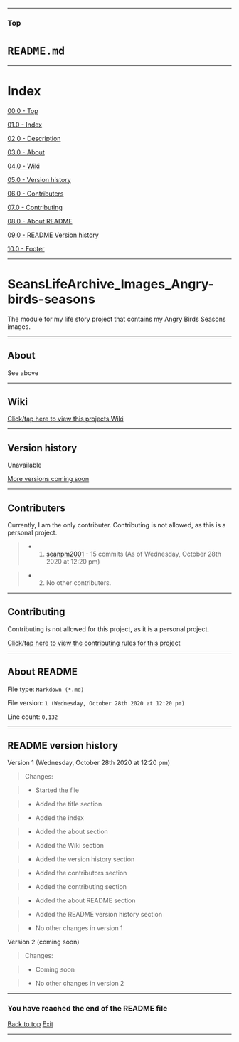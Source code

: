 
***

### Top

# `README.md`

***

# Index

[00.0 - Top](#Top)

[01.0 - Index](#Index)

[02.0 - Description](#SeansLifeArchive_Images_Angry-birds-seasons)

[03.0 - About](#About)

[04.0 - Wiki](#Wiki)

[05.0 - Version history](#Version-history)

[06.0 - Contributers](#Contributers)

[07.0 - Contributing](#Contributing)

[08.0 - About README](#About-README)

[09.0 - README Version history](#README-version-history)

[10.0 - Footer](#You-have-reached-the-end-of-the-README-file)

***

# SeansLifeArchive_Images_Angry-birds-seasons
The module for my life story project that contains my Angry Birds Seasons images.

***

## About

See above

***

## Wiki

[Click/tap here to view this projects Wiki](https://github.com/seanpm2001/SeansLifeArchive_Images_Angry-birds-seasons/wiki)

***

## Version history

Unavailable

[More versions coming soon](https://www.example.com)

***

## Contributers

Currently, I am the only contributer. Contributing is not allowed, as this is a personal project.

> * 1. [seanpm2001](https://github.com/seanpm2001/) - 15 commits (As of Wednesday, October 28th 2020 at 12:20 pm)

> * 2. No other contributers.

***

## Contributing

Contributing is not allowed for this project, as it is a personal project.

[Click/tap here to view the contributing rules for this project](https://github.com/seanpm2001/SeansLifeArchive_Images_Angry-birds-seasons/blob/master/CONTRIBUTING.md)

***

## About README

File type: `Markdown (*.md)`

File version: `1 (Wednesday, October 28th 2020 at 12:20 pm)`

Line count: `0,132`

***

## README version history

Version 1 (Wednesday, October 28th 2020 at 12:20 pm)

> Changes:

> * Started the file

> * Added the title section

> * Added the index

> * Added the about section

> * Added the Wiki section

> * Added the version history section

> * Added the contributors section

> * Added the contributing section

> * Added the about README section

> * Added the README version history section

> * No other changes in version 1

Version 2 (coming soon)

> Changes:

> * Coming soon

> * No other changes in version 2

***

### You have reached the end of the README file

[Back to top](#Top) [Exit](https://github.com)

***

